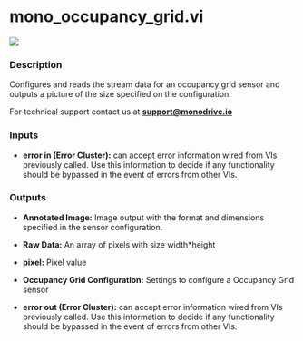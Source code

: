 # mono_occupancy_grid.vi

<p class="img_container">
<img class="lg_img" src="../mono_occupancy_grid.png"/>
</p>

### Description

Configures and reads the stream data for an occupancy grid sensor and outputs a picture of the size specified on the  configuration.

For technical support contact us at <b>support@monodrive.io</b> 

### Inputs

- **error in (Error Cluster):** can accept error information wired from VIs previously called. Use this information to decide if any functionality should be bypassed in the event of errors from other VIs. 

### Outputs

- **Annotated Image:**  Image output with the format and dimensions  specified in
the sensor configuration.
 

- **Raw Data:**  An array of pixels with size width*height 
 

- **pixel:**  Pixel value
 

- **Occupancy Grid Configuration:**  Settings to configure a Occupancy Grid sensor
 

- **error out (Error Cluster):** can accept error information wired from VIs previously called. Use this information to decide if any functionality should be bypassed in the event of errors from other VIs. 

<p>&nbsp;</p>
